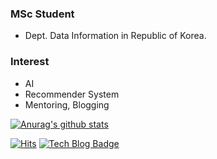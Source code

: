 ### MSc Student
- Dept. Data Information in Republic of Korea.

### Interest
- AI
- Recommender System
- Mentoring, Blogging

[![Anurag's github stats](https://github-readme-stats.vercel.app/api?username=ds-ai96)](https://github.com/anuraghazra/github-readme-stats)

[![Hits](https://hits.seeyoufarm.com/api/count/incr/badge.svg?url=https%3A%2F%2Fgithub.com%2Fds-ai96&count_bg=%2379C83D&title_bg=%23555555&icon=&icon_color=%23E7E7E7&title=hits&edge_flat=false)](https://hits.seeyoufarm.com) [![Tech Blog Badge](http://img.shields.io/badge/-Tech%20blog-black?style=flat-square&logo=github&link=https://www.notion.so/jh-archive/CV-330a7ebf053f4e5790ee2d9ae301bd1d)](https://www.notion.so/jh-archive/CV-330a7ebf053f4e5790ee2d9ae301bd1d/)
